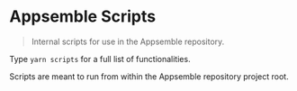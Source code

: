 # Appsemble Scripts

> Internal scripts for use in the Appsemble repository.

Type `yarn scripts` for a full list of functionalities.

Scripts are meant to run from within the Appsemble repository project root.
